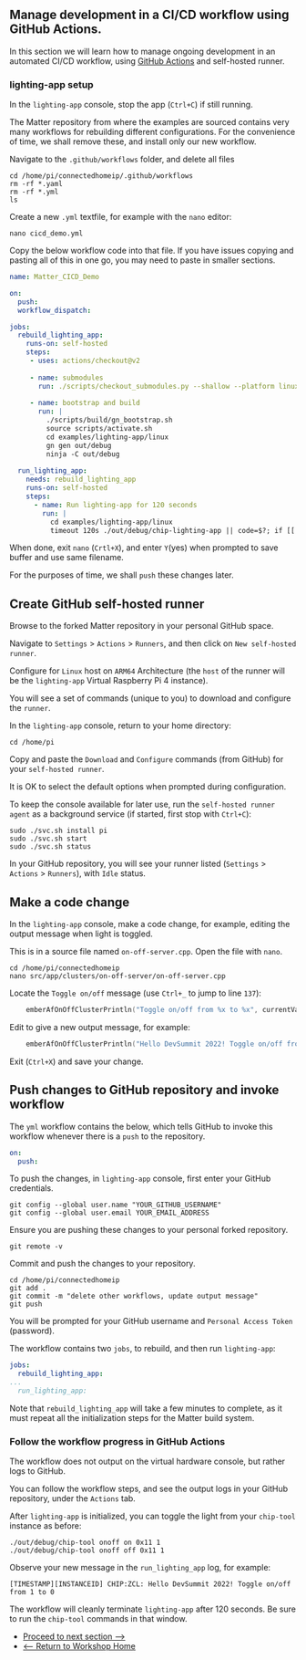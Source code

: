 Manage development in a CI/CD workflow using GitHub Actions.
---
In this section we will learn how to manage ongoing development in an automated CI/CD workflow, using [GitHub Actions](https://github.com/features/actions) and self-hosted runner.

### lighting-app setup

In the `lighting-app` console, stop the app (`Ctrl+C`) if still running.

The Matter repository from where the examples are sourced contains very many workflows for rebuilding different configurations. For the convenience of time, we shall remove these, and install only our new workflow.

Navigate to the `.github/workflows` folder, and delete all files
```console
cd /home/pi/connectedhomeip/.github/workflows
rm -rf *.yaml
rm -rf *.yml
ls
```
Create a new `.yml` textfile, for example with the `nano` editor:
```console
nano cicd_demo.yml
```
Copy the below workflow code into that file. If you have issues copying and pasting all of this in one go, you may need to paste in smaller sections.
```yml
name: Matter_CICD_Demo

on:
  push:
  workflow_dispatch:

jobs:
  rebuild_lighting_app:
    runs-on: self-hosted
    steps:
     - uses: actions/checkout@v2
     
     - name: submodules
       run: ./scripts/checkout_submodules.py --shallow --platform linux
       
     - name: bootstrap and build
       run: |
         ./scripts/build/gn_bootstrap.sh
         source scripts/activate.sh
         cd examples/lighting-app/linux
         gn gen out/debug
         ninja -C out/debug
         
  run_lighting_app:
    needs: rebuild_lighting_app
    runs-on: self-hosted
    steps:
      - name: Run lighting-app for 120 seconds
        run: |
          cd examples/lighting-app/linux
          timeout 120s ./out/debug/chip-lighting-app || code=$?; if [[ $code -ne 124 && $code -ne 0 ]]; then exit $code; fi
```
When done, exit `nano` (`Crtl+X`), and enter `Y`(yes) when prompted to save buffer and use same filename.

For the purposes of time, we shall `push` these changes later.

## Create GitHub self-hosted runner

Browse to the forked Matter repository in your personal GitHub space.

Navigate to `Settings` > `Actions` > `Runners`, and then click on `New self-hosted runner`.

Configure for `Linux` host on `ARM64` Architecture (the `host` of the runner will be the `lighting-app` Virtual Raspberry Pi 4 instance).

You will see a set of commands (unique to you) to download and configure the `runner`.

In the `lighting-app` console, return to your home directory:
```console
cd /home/pi
```
Copy and paste the `Download` and `Configure` commands (from GitHub) for your `self-hosted runner`.

It is OK to select the default options when prompted during configuration.

To keep the console available for later use, run the `self-hosted runner agent` as a background service (if started, first stop with `Ctrl+C`):
```console
sudo ./svc.sh install pi
sudo ./svc.sh start
sudo ./svc.sh status
```
In your GitHub repository, you will see your runner listed (`Settings` > `Actions` > `Runners`), with `Idle` status.

## Make a code change

In the `lighting-app` console, make a code change, for example, editing the output message when light is toggled.

This is in a source file named `on-off-server.cpp`. Open the file with `nano`.
```console 
cd /home/pi/connectedhomeip
nano src/app/clusters/on-off-server/on-off-server.cpp
```
Locate the `Toggle on/off` message (use `Ctrl+_` to jump to line `137`):
```C
    emberAfOnOffClusterPrintln("Toggle on/off from %x to %x", currentValue, newValue);
```
Edit to give a new output message, for example:
```C
    emberAfOnOffClusterPrintln("Hello DevSummit 2022! Toggle on/off from %x to %x", currentValue, newValue);
```
Exit (`Ctrl+X`) and save your change.

## Push changes to GitHub repository and invoke workflow

The `yml` workflow contains the below, which tells GitHub to invoke this workflow whenever there is a `push` to the repository.
```yml
on:
  push:
```
To push the changes, in `lighting-app` console, first enter your GitHub credentials.
```console
git config --global user.name "YOUR_GITHUB_USERNAME"
git config --global user.email YOUR_EMAIL_ADDRESS
```
Ensure you are pushing these changes to your personal forked repository.
```console
git remote -v
```
Commit and push the changes to your repository.
```console
cd /home/pi/connectedhomeip
git add .
git commit -m "delete other workflows, update output message"
git push
```
You will be prompted for your GitHub username and `Personal Access Token` (password).

The workflow contains two `jobs`, to rebuild, and then run `lighting-app`:
```yml
jobs:
  rebuild_lighting_app:
...
  run_lighting_app:
```
Note that `rebuild_lighting_app` will take a few minutes to complete, as it must repeat all the initialization steps for the Matter build system.

### Follow the workflow progress in GitHub Actions

The workflow does not output on the virtual hardware console, but rather logs to GitHub.

You can follow the workflow steps, and see the output logs in your GitHub repository, under the `Actions` tab.

After `lighting-app` is initialized, you can toggle the light from your `chip-tool` instance as before:
```console
./out/debug/chip-tool onoff on 0x11 1
./out/debug/chip-tool onoff off 0x11 1
```
Observe your new message in the `run_lighting_app` log, for example:
```
[TIMESTAMP][INSTANCEID] CHIP:ZCL: Hello DevSummit 2022! Toggle on/off from 1 to 0
```
The workflow will cleanly terminate `lighting-app` after 120 seconds. Be sure to run the `chip-tool` commands in that window.

* [Proceed to next section -->](/4_cicdapi.md)
* [<-- Return to Workshop Home](/README.md)
